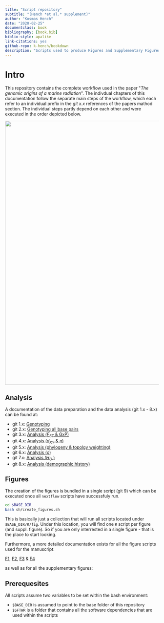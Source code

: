 ```yaml
---
title: "Script repository"
subtitle: "(Hench *et al.* supplement)"
author: "Kosmas Hench"
date: "2020-02-25"
documentclass: book
bibliography: [book.bib]
biblio-style: apalike
link-citations: yes
github-repo: k-hench/bookdown
description: "Scripts used to produce Figures and Supplementary Figures of 'The genomic origins of a marine radiation' by Hench, McMillan an Puebla"
---
```


# Intro



This repository contains the complete workflow used in the paper "*The genomic origins of a marine radiation*".
The indivdual chapters of this documentation follow the separate main steps of the workflow, which each refer to an individual prefix in the _git x.x_ references of the papers mathod section.
The individual steps partly depend on each other and were executed in the order depicted below.

<div style="max-width:800px; margin:auto;">
<img src="index_files/figure-html/unnamed-chunk-1-1.png" width="864" />
</div>

## Analysis

A documentation of the data preparation and the data analysis (git 1.x - 8.x) can be found at:

- git 1.x: [Genotyping](genotyping-i-snps-only.html)
- git 2.x: [Genotyping all base pairs](genotyping-ii-all-callable-sites.html)
- git 3.x: [Analysis (<i>F<sub>ST</sub></i> & GxP)](analysis-i-fst-gxp.html)
- git 4.x: [Analysis (<i>d<sub>XY</sub></i> & $\pi$)](analysis-ii-dxy-pi.html)
- git 5.x: [Analysis (phylogeny & topolgy weighting)](analysis-iii-phylogeny-topology-weighting.html)
- git 6.x: [Analysis ($\rho$)](analysis-iv-rho.html)
- git 7.x: [Analysis (<i>H<sub>O</sub></i> )](analysis-v-ho.html)
- git 8.x: [Analysis (demographic history)](analysis-vi-demographic-history.html)

## Figures

The creation of the figures is bundled in a single script (git 9) which can be executed once all `nextflow` scripts have successfuly run.

```sh
cd $BASE_DIR
bash sh/create_figures.sh
```

This is basically just a collection that will run all scripts located under `$BASE_DIR/R/fig`.
Under this location, you will find one `R` script per figure (and suppl. figure).
So if you are only interrested in a single figure - that is the place to start looking.

Furthermore, a more detailed documentation exists for all the figure scripts used for the manuscript:

[F1](figure-1.html), [F2](figure-2.html), [F3](figure-3.html) & [F4](figure-4.html)

as well as for all the supplementary figures:

## Prerequesites

All scripts assume two variables to be set within the bash environment:

  - `$BASE_DIR` is assumed to point to the base folder of this repository
  - `$SFTWR` is a folder that contains all the software dependencies that are used within the scripts


